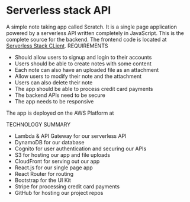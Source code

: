 # Serverless stack API

A simple note taking app called Scratch. It is a single page application powered by a serverless API written completely in JavaScript. This is the complete source for the backend. The frontend code is located at [Serverless Stack CLient](https://github.com/nphaxayaseng/serverless-stack-client).
REQUIREMENTS
* Should allow users to signup and login to their accounts
* Users should be able to create notes with some content
* Each note can also have an uploaded file as an attachment
* Allow users to modify their note and the attachment
* Users can also delete their note
* The app should be able to process credit card payments
* The backend APIs need to be secure
* The app needs to be responsive

The app is deployed on the AWS Platform at <YourAWSUrl>
  
TECHNOLOGY SUMMARY
* Lambda & API Gateway for our serverless API
* DynamoDB for our database
* Cognito for user authentication and securing our APIs
* S3 for hosting our app and file uploads
* CloudFront for serving out our app
* React.js for our single page app
* React Router for routing
* Bootstrap for the UI Kit
* Stripe for processing credit card payments
* GitHub for hosting our project repos
